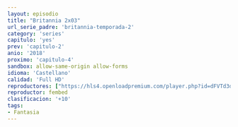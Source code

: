 ```yaml
---
layout: episodio
title: "Britannia 2x03"
url_serie_padre: 'britannia-temporada-2'
category: 'series'
capitulo: 'yes'
prev: 'capitulo-2'
anio: '2018'
proximo: 'capitulo-4'
sandbox: allow-same-origin allow-forms
idioma: 'Castellano'
calidad: 'Full HD'
reproductores: ["https://hls4.openloadpremium.com/player.php?id=dFVTd3dyMXN5dVJENEh0cUNJN0JuTkMvSXdab1BOd0dJQ3RtUTArUUNnWnNiMXNIcENlcjNEQkhxNjUwbUN5UC9GdGl2b0NXbS8wSG5CU2UxUDYzOWc9PQ&sub=https://sub.cuevana2.io/vtt-sub/sub7/Britannia.S02E03.vtt"]
reproductor: fembed
clasificacion: '+10'
tags:
- Fantasia
---
```












